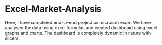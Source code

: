 # Excel-Market-Analysis
Here, I have completed end-to-end project on microsoft excel. We have analysed the data using excel formulas and created dashboard using excel graphs and charts. The dashboard is completely dynamic in nature with slicers.
